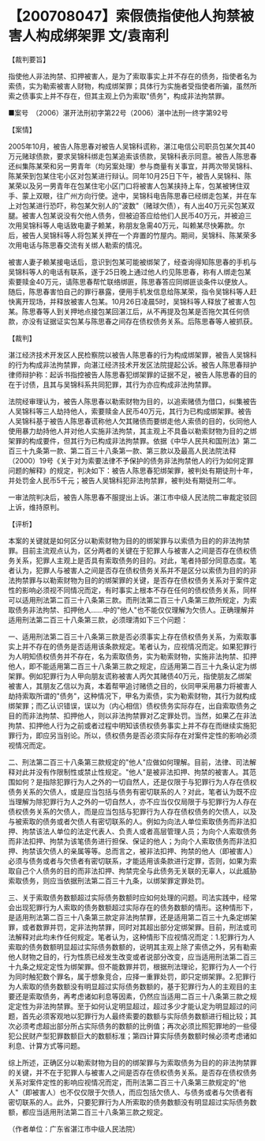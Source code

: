 # 【200708047】索假债指使他人拘禁被害人构成绑架罪 文/袁南利

【裁判要旨】

指使他人非法拘禁、扣押被害人，是为了索取事实上并不存在的债务，指使者名为索债，实为勒索被害人财物，构成绑架罪；具体行为实施者受指使者所骗，虽然所索之债事实上并不存在，但其主观上仍为索取"债务"，构成非法拘禁罪。

■案号　（2006）湛开法刑初字第22号（2006）湛中法刑一终字第92号

【案情】

2005年10月，被告人陈思春对被告人吴锦科谎称，湛江电信公司职员包某欠其40万元赌球债款，要求吴锦科绑走包某追索该债款，吴锦科表示同意。被告人陈思春还纠集陈某荣和另一男青年（均另案处理）参与商量有关事宜，并两次带吴锦科、陈某荣到包某住宅小区对包某进行辩认。同年10月25日下午，被告人吴锦科、陈某荣以及另一男青年在包某住宅小区门口将被害人包某挟持上车，包某被铐住双手、蒙上双眼，往广州方向行使。途中，吴锦科电告陈思春已经绑走包某，并在车上对包某进行恐吓，称包某欠别人的"波数"（赌球欠债），有人出40万元买包某双腿。被害人包某说没有欠他人债务，但被迫答应给他们人民币40万元，并被迫三次用吴锦科等人电话致电妻子赖某，称朋友急需40万元，叫赖某尽快筹款。尔后，被告人吴锦科等人将包某关押在一个弃置的竹屋内。期间，吴锦科、陈某荣多次用电话与陈思春交流有关绑人勒索的情况。

被害人妻子赖某接电话后，意识到包某可能被绑架了，经查询得知陈思春的手机与吴锦科等人的电话有联系，遂于25日晚上通过他人约见陈思春，称有人绑走包某索要赎金40万元，请陈思春帮忙联络绑匪，陈思春答应同绑匪谈条件以便放人。随后，陈思春害怕自己的罪行暴露，便用手机发信息给陈某荣，指令吴锦科等人赶快离开现场，并释放被害人包某。10月26日凌晨5时，吴锦科等人释放了被害人包某。陈思春等人到关押地点接包某回湛江后，从不再提及包某是否拖欠其任何债款，亦没有证据证实包某与陈思春之间存在债权债务关系。后陈思春等人被抓获。

【裁判】

湛江经济技术开发区人民检察院以被告人陈思春的行为构成绑架罪，被告人吴锦科的行为构成非法拘禁罪，向湛江经济技术开发区法院提起公诉。被告人陈思春辩护律师辩护称：起诉书指控被告人陈思春犯绑架罪的证据不足，被告人陈思春的目的在于讨债，且其与吴锦科系共同犯罪，其行为亦应构成非法拘禁罪。

法院经审理认为，被告人陈思春以勒索财物为目的，以追索赌债为借口，纠集被告人吴锦科等三人劫持他人，索要赎金人民币40万元，其行为已构成绑架罪。被告人吴锦科基于被告人陈思春谎称他人欠其赌债而要绑走他人索债的目的，伙同他人使用暴力劫持他人并对他人实施非法拘禁，其主观上不具备以勒索财物为目的之绑架罪的构成要件，但其行为已构成非法拘禁罪。依据《中华人民共和国刑法》第二百三十九条第一款、第二百三十八条第一款、第三款以及最高人民法院法释（2000）19号《关于对为索要法律不予保护的债务非法拘禁他人的行为如何定罪问题的解释》的规定，判决如下：被告人陈思春犯绑架罪，被判处有期徒刑十年，并处罚金人民币5千元；被告人吴锦科犯非法拘禁罪，被判处有期徒刑二年。

一审法院判决后，被告人陈思春不服提出上诉。湛江市中级人民法院二审裁定驳回上诉，维持原判。

【评析】

本案的关键就是如何区分以勒索财物为目的的绑架罪与以索债为目的的非法拘禁罪。目前主流观点认为，区分两者的关键在于犯罪人与被害人之间是否存在债权债务关系，犯罪人主观上是否具有索取债务的目的。对此，笔者持部分同意态度。笔者认为，犯罪人与被害人之间是否存在债权债务关系并不是区分以索债为目的的非法拘禁罪与以勒索财物为目的的绑架罪的关键，是否存在债权债务关系对于案件定性的影响必须视不同情况而定，有时事实上根本不存在任何的债权债务关系，同样可以适用刑法第二百三十八条第三款。而刑法第二百三十八条第三款所规定，为索取债务非法拘禁、扣押他人......中的"他人"也不能仅仅理解为欠债人。正确理解并适用刑法第二百三十八条第三款，必须理清如下三个问题：

一、适用刑法第二百三十八条第三款是否必须事实上存在债权债务关系，为索取事实上并不存在的债务是否适用该条款规定。笔者认为，应视情况而定。如果犯罪行为人明知债权债务并不存在，名为索取债务，实为勒索财物，实施非法拘禁、扣押他人，即不能适用第二百三十八条第三款之规定，应适用第二百三十九条认定为绑架罪。例如犯罪行为人甲向朋友谎称被害人丙欠其赌债40万元，指使朋友乙绑架被害人，其朋友乙信以为真，本着帮甲追讨赌债之目的，伙同甲采用暴力将被害人劫持索取所谓的"债务"，这种情况下，甲名为索债，实为勒索财物，其行为就构成绑架罪；而乙认识错误，误以为（内心相信）债权债务实际存在，出自索取债务之目的而非法拘禁、扣押他人，则以非法拘禁罪对乙定罪处罚。当然，如果乙在非法拘禁、扣押他人行为之前或者过程中明知该债权债务事实上并不存在而继续实施犯罪行为，即应另当别论。所以，债权债务是否必须实际存在对案件定性的影响必须视情况而定。

二、刑法第二百三十八条第三款规定的"他人"应做如何理解。目前，法律、司法解释对此并没有作限制性或禁止性规定。"他人"是被非法扣押、拘禁的被害人。其范围如何？是指除犯罪行为人之外的一切自然人，还是仅限于与犯罪行为人存在债权债务关系的欠债人，或是应当包括与债务有密切联系的人？对此，笔者认为既不应当理解为除犯罪行为人之外的一切自然人，亦不应当仅仅局限于与犯罪行为人存在债权债务关系的欠债人，而是应当包括与犯罪行为人存在债权债务的欠债人，以及与被索取的债务或者欠债人有密切联系的人。例如为向法人单位索取债务而非法扣押、拘禁该法人单位的法定代表人、负责人或者高层管理人员；为向个人索取债务而非法扣押、拘禁为该笔债务进行担保、保证的他人；为向个人索取债务而非法扣押、拘禁该欠债人的亲属等等。总而言之，被非法扣押、拘禁的他人（即被害人）必须与债务或者与欠债者有密切联系，才能适用该条款进行定罪，否则，如果为索取自己个人债务的目的而非法扣押、拘禁完全与此债务无关联的无辜人，以此威胁索取债务，则应当依据刑法第二百三十九条，以绑架罪定罪处罚。

三、关于索取债务数额超过实际债务数额时应如何处理的问题。司法实践中，经常会出现犯罪行为人索取的债务数额超过实际存在的债务数额的情形。这种情形下，是适用刑法第二百三十八条第三款定非法拘禁罪，还是适用第二百三十九条定绑架罪，或者数罪并罚，定非法拘禁罪，同时对其超出部分定绑架罪。目前，刑法或司法解释对此均未作任何规定。笔者认为，这种情形下应视情况而定：1.犯罪行为人索取的债务数额明显超过实际债务数额的，说明其主观上除了索债之外，另有勒索他人财物之目的，行为性质已经发生改变或者说部分改变，应当适用刑法第二百三十九条之规定定性为绑架罪。但不能数罪并罚，根据刑法理论，犯罪行为人一个行为同时触犯数个罪名，属于想象竞合，应择一重罪处罚，即只定绑架罪。2.犯罪行为人索取的债务数额没有明显超过实际债务数额的，基于犯罪行为人的主观目的主要还是索取债务，再考虑诸如利息等因素，仍然应当适用二百三十八条第三款之规定定性为非法拘禁罪。至于如何认定明显超过，超过多少才能认定为明显超过的问题，首先必须客观地以犯罪行为人最终索要的数额与实际债务数额进行相比较；其次必须考虑超出部分所占实际债务的数额的比例值；再次必须比照犯罪地的一些侵犯公民财产型犯罪数额巨大的数额标准；第四计算实际债务数额时候必须考虑诸如利息、计算方式等问题。

综上所述，正确区分以勒索财物为目的的绑架罪与为索取债务为目的的非法拘禁罪的关键，并不在于犯罪人与被害人之间是否存在债权债务关系。是否存在债权债务关系对案件定性的影响应视情况而定，而刑法第二百三十八条第三款规定的"他人"（即被害人）也不仅仅限于欠债人，而应包括欠债人、与债务或者与欠债者有密切联系的人。此外，只要犯罪行为人所索取的债务数额没有明显超过实际债务数额，都应当适用刑法第二百三十八条第三款之规定。

（作者单位：广东省湛江市中级人民法院）